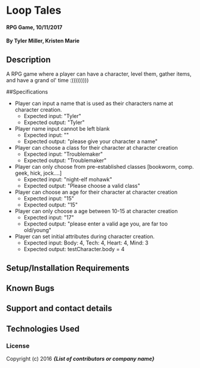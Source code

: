 # Loop Tales

#### RPG Game, 10/11/2017

#### By Tyler Miller, Kristen Marie

## Description

A RPG game where a player can have a character, level them, gather items, and have a grand ol' time :)))))))))

##Specifications

* Player can input a name that is used as their characters name at character creation.
  * Expected input: "Tyler"
  * Expected output: "Tyler"
* Player name input cannot be left blank
  * Expected input: ""
  * Expected output: "please give your character a name"
* Player can choose a class for their character at character creation
  * Expected input: "Troublemaker"
  * Expected output: "Troublemaker"
* Player can only choose from pre-established classes [bookworm, comp. geek, hick, jock....]     
  * Expected input: "night-elf mohawk"
  * Expected output: "Please choose a valid class"
* Player can choose an age for their character at character creation
  * Expected input: "15"
  * Expected output: "15"
* Player can only choose a age between 10-15 at character creation
  * Expected input: "17"
  * Expected output: "please enter a valid age you, are far too old/young"
* Player can set initial attributes during character creation.
  * Expected input: Body: 4, Tech: 4, Heart: 4, Mind: 3
  * Expected output: testCharacter.body = 4


## Setup/Installation Requirements

## Known Bugs

## Support and contact details

## Technologies Used

### License

Copyright (c) 2016 **_{List of contributors or company name}_**

